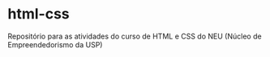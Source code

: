 # html-css
Repositório para as atividades do curso de HTML e CSS do NEU (Núcleo de Empreendedorismo da USP)
